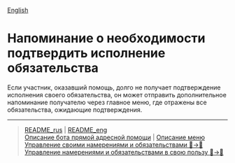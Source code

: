 [English](../../documents_eng/notifications/reminder_to_confirm.md)

# Напоминание о необходимости подтвердить исполнение обязательства

Если участник, оказавший помощь, долго не получает подтверждение исполнения своего обязательства, он может отправить дополнительное напоминание получателю через главное меню, где отражены все обязательства, ожидающие подтверждения. 

---
> [README_rus](../../README.md)  |  [README_eng](../../README_eng.md)    
> [Описание бота прямой адресной помощи](../index.md)  |  [Описание меню](../faq/menu.md)    
> [Управление своими намерениями и обязательствами 👤->👥](../actions/show_int_obl.md)  
> [Управление намерениями и обязательствами в свою пользу 👥->👤](../actions/show_int_obl_for_me.md)
